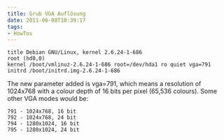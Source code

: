```yaml
---
title: Grub VGA Auflösung
date: 2011-06-08T10:39:17
tags: 
- HowTos
---
```


~~~
title Debian GNU/Linux, kernel 2.6.24-1-686
root (hd0,0)
kernel /boot/vmlinuz-2.6.24-1-686 root=/dev/hda1 ro quiet vga=791
initrd /boot/initrd.img-2.6.24-1-686
~~~

The new parameter added is vga=791, which means a resolution of 1024x768
with a colour depth of 16 bits per pixel (65,536 colours). Some other VGA
modes would be:

~~~
791 - 1024x768, 16 bit
792 - 1024x768, 24 bit
794 - 1280x1024, 16 bit
795 - 1280x1024, 24 bit
~~~
